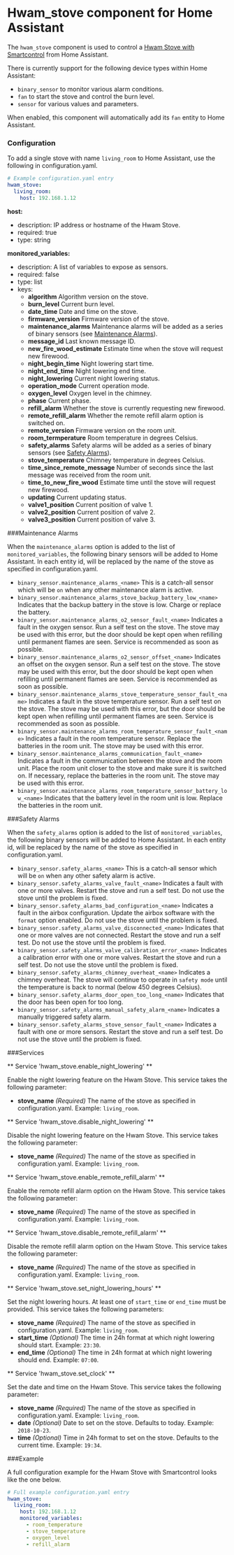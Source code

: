# Hwam_stove component for Home Assistant

The `hwam_stove` component is used to control a [Hwam Stove with Smartcontrol](http://www.hwam.com/) from Home Assistant.

There is currently support for the following device types within Home Assistant:

- `binary_sensor` to monitor various alarm conditions.
- `fan` to start the stove and control the burn level.
- `sensor` for various values and parameters.

When enabled, this component will automatically add its `fan` entity to Home Assistant.


### Configuration

To add a single stove with name `living_room` to Home Assistant, use the following in configuration.yaml.
```yaml
# Example configuration.yaml entry
hwam_stove:
  living_room:
    host: 192.168.1.12
```
__host:__
- description: IP address or hostname of the Hwam Stove.
- required: true
- type: string

__monitored_variables:__
- description: A list of variables to expose as sensors.
- required: false
- type: list
- keys:
    - __algorithm__ Algorithm version on the stove.
    - __burn_level__ Current burn level.
    - __date_time__ Date and time on the stove.
    - __firmware_version__ Firmware version of the stove.
    - __maintenance_alarms__ Maintenance alarms will be added as a series of binary sensors (see [Maintenance Alarms](#maintenance_alarms)).
    - __message_id__ Last known message ID.
    - __new_fire_wood_estimate__ Estimate time when the stove will request new firewood.
    - __night_begin_time__ Night lowering start time.
    - __night_end_time__ Night lowering end time.
    - __night_lowering__ Current night lowering status.
    - __operation_mode__ Current operation mode.
    - __oxygen_level__ Oxygen level in the chimney.
    - __phase__ Current phase.
    - __refill_alarm__ Whether the stove is currently requesting new firewood.
    - __remote_refill_alarm__ Whether the remote refill alarm option is switched on.
    - __remote_version__ Firmware version on the room unit.
    - __room_termperature__ Room temperature in degrees Celsius.
    - __safety_alarms__ Safety alarms will be added as a series of binary sensors (see [Safety Alarms](#safety_alarms)).
    - __stove_temperature__ Chimney temperature in degrees Celsius.
    - __time_since_remote_message__ Number of seconds since the last message was received from the room unit.
    - __time_to_new_fire_wood__ Estimate time until the stove will request new firewood.
    - __updating__ Current updating status.
    - __valve1_position__ Current position of valve 1.
    - __valve2_position__ Current position of valve 2.
    - __valve3_position__ Current position of valve 3.


###Maintenance Alarms

When the `maintenance_alarms` option is added to the list of `monitored_variables`, the following binary sensors will be added to Home Assistant. In each entity id, <name> will be replaced by the name of the stove as specified in configuration.yaml.
- `binary_sensor.maintenance_alarms_<name>` This is a catch-all sensor which will be `on` when any other maintenance alarm is active.
- `binary_sensor.maintenance_alarms_stove_backup_battery_low_<name>` Indicates that the backup battery in the stove is low. Charge or replace the battery.
- `binary_sensor.maintenance_alarms_o2_sensor_fault_<name>` Indicates a fault in the oxygen sensor. Run a self test on the stove. The stove may be used with this error, but the door should be kept open when refilling until permanent flames are seen. Service is recommended as soon as possible.
- `binary_sensor.maintenance_alarms_o2_sensor_offset_<name>` Indicates an offset on the oxygen sensor. Run a self test on the stove. The stove may be used with this error, but the door should be kept open when refilling until permanent flames are seen. Service is recommended as soon as possible.
- `binary_sensor.maintenance_alarms_stove_temperature_sensor_fault_<name>` Indicates a fault in the stove temperature sensor. Run a self test on the stove. The stove may be used with this error, but the door should be kept open when refilling until permanent flames are seen. Service is recommended as soon as possible.
- `binary_sensor.maintenance_alarms_room_temperature_sensor_fault_<name>` Indicates a fault in the room temperature sensor. Replace the batteries in the room unit. The stove may be used with this error.
- `binary_sensor.maintenance_alarms_communication_fault_<name>` Indicates a fault in the communication between the stove and the room unit. Place the room unit closer to the stove and make sure it is switched on. If necessary, replace the batteries in the room unit. The stove may be used with this error.
- `binary_sensor.maintenance_alarms_room_temperature_sensor_battery_low_<name>` Indicates that the battery level in the room unit is low. Replace the batteries in the room unit.


###Safety Alarms

When the `safety_alarms` option is added to the list of `monitored_variables`, the following binary sensors will be added to Home Assistant. In each entity id, <name> will be replaced by the name of the stove as specified in configuration.yaml.
- `binary_sensor.safety_alarms_<name>` This is a catch-all sensor which will be `on` when any other safety alarm is active.
- `binary_sensor.safety_alarms_valve_fault_<name>` Indicates a fault with one or more valves. Restart the stove and run a self test. Do not use the stove until the problem is fixed.
- `binary_sensor.safety_alarms_bad_configuration_<name>` Indicates a fault in the airbox configuration. Update the airbox software with the `format` option enabled. Do not use the stove until the problem is fixed.
- `binary_sensor.safety_alarms_valve_disconnected_<name>` Indicates that one or more valves are not connected. Restart the stove and run a self test. Do not use the stove until the problem is fixed.
- `binary_sensor.safety_alarms_valve_calibration_error_<name>` Indicates a calibration error with one or more valves. Restart the stove and run a self test. Do not use the stove until the problem is fixed.
- `binary_sensor.safety_alarms_chimney_overheat_<name>` Indicates a chimney overheat. The stove will continue to operate in `safety mode` until the temperature is back to normal (below 450 degrees Celsius).
- `binary_sensor.safety_alarms_door_open_too_long_<name>` Indicates that the door has been open for too long.
- `binary_sensor.safety_alarms_manual_safety_alarm_<name>` Indicates a manually triggered safety alarm.
- `binary_sensor.safety_alarms_stove_sensor_fault_<name>` Indicates a fault with one or more sensors. Restart the stove and run a self test. Do not use the stove until the problem is fixed.


###Services

** Service 'hwam_stove.enable_night_lowering' **

Enable the night lowering feature on the Hwam Stove.
This service takes the following parameter:
- __stove_name__ _(Required)_ The name of the stove as specified in configuration.yaml. Example: `living_room`.

** Service 'hwam_stove.disable_night_lowering' **

Disable the night lowering feature on the Hwam Stove.
This service takes the following parameter:
- __stove_name__ _(Required)_ The name of the stove as specified in configuration.yaml. Example: `living_room`.

** Service 'hwam_stove.enable_remote_refill_alarm' **

Enable the remote refill alarm option on the Hwam Stove.
This service takes the following parameter:
- __stove_name__ _(Required)_ The name of the stove as specified in configuration.yaml. Example: `living_room`.

** Service 'hwam_stove.disable_remote_refill_alarm' **

Disable the remote refill alarm option on the Hwam Stove.
This service takes the following parameter:
- __stove_name__ _(Required)_ The name of the stove as specified in configuration.yaml. Example: `living_room`.

** Service 'hwam_stove.set_night_lowering_hours' **

Set the night lowering hours. At least one of `start_time` or `end_time` must be provided.
This service takes the following parameters:
- __stove_name__ _(Required)_ The name of the stove as specified in configuration.yaml. Example: `living_room`.
- __start_time__ _(Optional)_ The time in 24h format at which night lowering should start. Example: `23:30`.
- __end_time__ _(Optional)_ The time in 24h format at which night lowering should end. Example: `07:00`.

** Service 'hwam_stove.set_clock'  **

Set the date and time on the Hwam Stove.
This service takes the following parameter:
- __stove_name__ _(Required)_ The name of the stove as specified in configuration.yaml. Example: `living_room`.
- __date__ _(Optional)_ Date to set on the stove. Defaults to today. Example: `2018-10-23`.
- __time__ _(Optional)_ Time in 24h format to set on the stove. Defaults to the current time. Example: `19:34`.

###Example

A full configuration example for the Hwam Stove with Smartcontrol looks like the one below.

```yaml
# Full example configuration.yaml entry
hwam_stove:
  living_room:
    host: 192.168.1.12
    monitored_variables:
      - room_temperature
      - stove_temperature
      - oxygen_level
      - refill_alarm
```